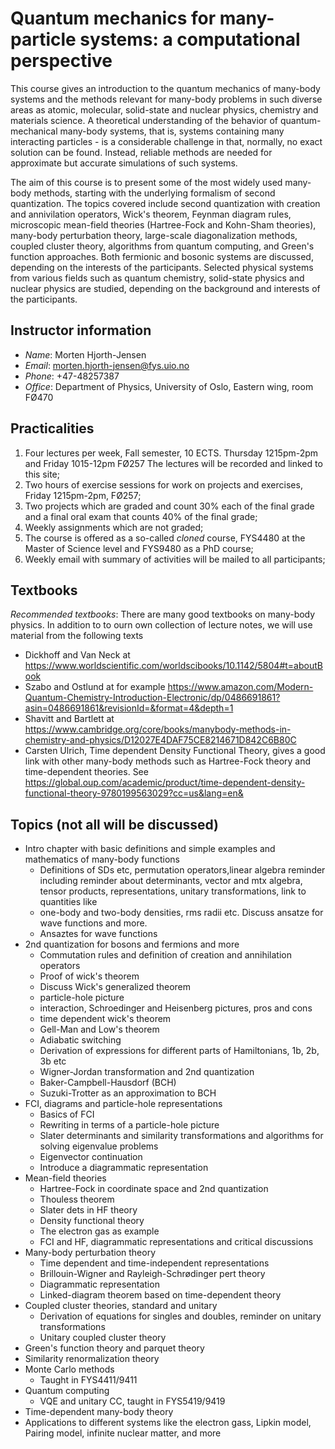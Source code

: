 # Quantum mechanics for many-particle systems: a computational perspective

This course gives an introduction to the quantum mechanics of
many-body systems and the methods relevant for many-body problems in
such diverse areas as atomic, molecular, solid-state and nuclear
physics, chemistry and materials science. A theoretical understanding
of the behavior of quantum-mechanical many-body systems, that is,
systems containing many interacting particles - is a considerable
challenge in that, normally, no exact solution can be found.  Instead,
reliable methods are needed for approximate but accurate simulations
of such systems.

The aim of this course is to present some of the most widely used
many-body methods, starting with the underlying formalism of second
quantization. The topics covered include second quantization with
creation and annivilation operators, Wick's theorem, Feynman diagram
rules, microscopic mean-field theories (Hartree-Fock and Kohn-Sham
theories), many-body perturbation theory, large-scale diagonalization
methods, coupled cluster theory, algorithms from quantum computing,
and Green's function approaches. Both fermionic and bosonic systems
are discussed, depending on the interests of the participants.
Selected physical systems from various fields such as quantum
chemistry, solid-state physics and nuclear physics are studied,
depending on the background and interests of the participants.


## Instructor information
* _Name_: Morten Hjorth-Jensen
* _Email_: morten.hjorth-jensen@fys.uio.no
* _Phone_: +47-48257387
* _Office_: Department of Physics, University of Oslo, Eastern wing, room FØ470

## Practicalities

1. Four lectures per week, Fall semester, 10 ECTS. Thursday 1215pm-2pm and Friday 1015-12pm FØ257 The lectures will be recorded and linked to this site;
2. Two hours of exercise sessions for work on projects and exercises, Friday 1215pm-2pm, FØ257;
3. Two projects which are graded and count 30% each of the final grade and a final oral exam that counts 40% of the final grade;
4. Weekly assignments which are not graded;
5. The course is offered as a so-called _cloned_ course,  FYS4480 at the Master of Science level and FYS9480 as a PhD course;
6. Weekly email with summary of activities will be mailed to all participants;

## Textbooks

_Recommended textbooks_:
There are many good textbooks on many-body physics. In addition to to ourn own collection of lecture notes, we will use material from the following  texts
- Dickhoff and Van Neck at https://www.worldscientific.com/worldscibooks/10.1142/5804#t=aboutBook
- Szabo and Ostlund at for example https://www.amazon.com/Modern-Quantum-Chemistry-Introduction-Electronic/dp/0486691861?asin=0486691861&revisionId=&format=4&depth=1
- Shavitt and Bartlett at https://www.cambridge.org/core/books/manybody-methods-in-chemistry-and-physics/D12027E4DAF75CE8214671D842C6B80C
- Carsten Ulrich, Time dependent Density Functional Theory, gives a good link with other many-body methods such as Hartree-Fock theory and time-dependent theories. See https://global.oup.com/academic/product/time-dependent-density-functional-theory-9780199563029?cc=us&lang=en&

## Topics (not all will be discussed)

- Intro chapter with basic definitions and simple examples and mathematics of many-body functions
     - Definitions of SDs etc, permutation operators,linear algebra reminder including reminder about determinants,
       vector and mtx algebra, tensor products, representations, unitary transformations, link to quantities like
     - one-body and two-body densities, rms radii etc. Discuss ansatze for wave functions and more.
     - Ansaztes for wave functions
- 2nd quantization for bosons and fermions and more
     - Commutation rules and definition of creation and annihilation operators
     - Proof of wick's theorem
     - Discuss Wick's generalized theorem
     - particle-hole picture
     - interaction, Schroedinger and Heisenberg pictures, pros and cons
     - time dependent wick's theorem
     - Gell-Man and Low's theorem
     - Adiabatic switching
     - Derivation of expressions for different parts of Hamiltonians, 1b, 2b, 3b etc
     - Wigner-Jordan transformation and 2nd quantization
     - Baker-Campbell-Hausdorf (BCH)
     - Suzuki-Trotter as an approximation to BCH
- FCI, diagrams and particle-hole representations
     - Basics of FCI
     - Rewriting in terms of a particle-hole picture
     - Slater determinants and similarity transformations and algorithms for solving eigenvalue problems
     - Eigenvector continuation
     - Introduce a diagrammatic representation
- Mean-field theories
     - Hartree-Fock in coordinate space and 2nd quantization
     - Thouless theorem
     - Slater dets in HF theory
     - Density functional theory
     - The electron gas as example
     - FCI and HF, diagrammatic representations and critical discussions
- Many-body perturbation theory
     - Time dependent and time-independent representations
     - Brillouin-Wigner and Rayleigh-Schrødinger pert theory
     - Diagrammatic representation
     - Linked-diagram theorem based on time-dependent theory
- Coupled cluster theories, standard and unitary
     - Derivation of equations for singles and doubles, reminder on unitary transformations
     - Unitary coupled cluster theory
- Green's function theory and parquet theory
- Similarity renormalization theory
- Monte Carlo methods
     - Taught in FYS4411/9411
- Quantum computing
     - VQE and unitary CC, taught in FYS5419/9419
- Time-dependent many-body theory
- Applications to different systems like the electron gass, Lipkin model, Pairing model, infinite nuclear matter, and more



